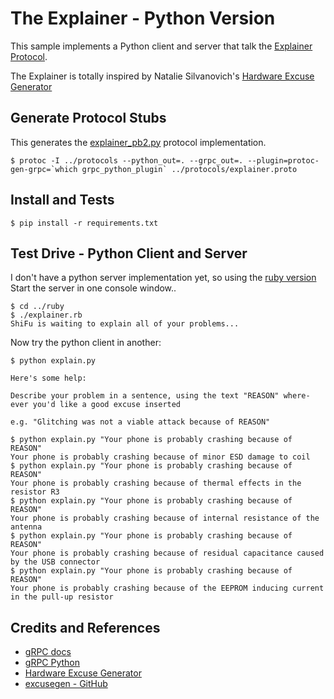 # The Explainer - Python Version

This sample implements a Python client and server that talk the
[Explainer Protocol](../protocols/explainer.proto).

The Explainer is totally inspired by Natalie Silvanovich's
[Hardware Excuse Generator](http://natashenka.ca/hardware-excuse-generator/)

## Generate Protocol Stubs

This generates the [explainer_pb2.py](./explainer_pb2.py) protocol implementation.

```
$ protoc -I ../protocols --python_out=. --grpc_out=. --plugin=protoc-gen-grpc=`which grpc_python_plugin` ../protocols/explainer.proto
```

## Install and Tests

```
$ pip install -r requirements.txt
```

## Test Drive - Python Client and Server

I don't have a python server implementation yet, so using the [ruby version](../ruby)
Start the server in one console window..

```
$ cd ../ruby
$ ./explainer.rb
ShiFu is waiting to explain all of your problems...

```

Now try the python client in another:

```
$ python explain.py

Here's some help:

Describe your problem in a sentence, using the text "REASON" where-ever you'd like a good excuse inserted

e.g. "Glitching was not a viable attack because of REASON"

$ python explain.py "Your phone is probably crashing because of REASON"
Your phone is probably crashing because of minor ESD damage to coil
$ python explain.py "Your phone is probably crashing because of REASON"
Your phone is probably crashing because of thermal effects in the resistor R3
$ python explain.py "Your phone is probably crashing because of REASON"
Your phone is probably crashing because of internal resistance of the antenna
$ python explain.py "Your phone is probably crashing because of REASON"
Your phone is probably crashing because of residual capacitance caused by the USB connector
$ python explain.py "Your phone is probably crashing because of REASON"
Your phone is probably crashing because of the EEPROM inducing current in the pull-up resistor
```

## Credits and References
* [gRPC docs](http://www.grpc.io/docs/)
* [gRPC Python](https://github.com/grpc/grpc/tree/release-0_13/src/python/grpcio)
* [Hardware Excuse Generator](http://natashenka.ca/hardware-excuse-generator/)
* [excusegen - GitHub](https://github.com/natashenka/excusegen)
